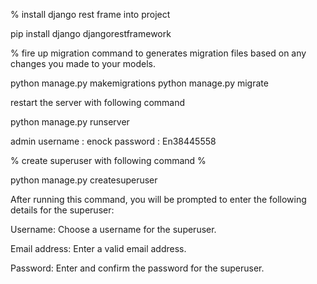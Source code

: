 % install django rest frame into project

pip install django djangorestframework

% fire up migration command to  generates migration files based on any changes you made to your models.

python manage.py makemigrations
python manage.py migrate

restart the server with following command 

python manage.py runserver

admin username : enock
password : En38445558

% create superuser with following command % 

python manage.py createsuperuser

After running this command, you will be prompted to enter the following details for the superuser:


Username: Choose a username for the superuser.


Email address: Enter a valid email address.


Password: Enter and confirm the password for the superuser.
